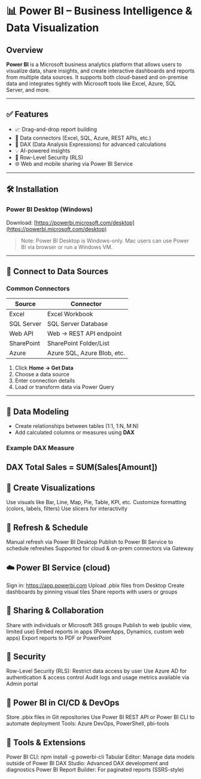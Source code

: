 # 📊 Power BI – Business Intelligence & Data Visualization

## Overview

**Power BI** is a Microsoft business analytics platform that allows users to visualize data, share insights, and create interactive dashboards and reports from multiple data sources. It supports both cloud-based and on-premise data and integrates tightly with Microsoft tools like Excel, Azure, SQL Server, and more.

---

## ✅ Features

- 📈 Drag-and-drop report building
- 🔌 Data connectors (Excel, SQL, Azure, REST APIs, etc.)
- 🧮 DAX (Data Analysis Expressions) for advanced calculations
- 💡 AI-powered insights
- 🔐 Row-Level Security (RLS)
- 🌐 Web and mobile sharing via Power BI Service

---

## 🛠️ Installation

### Power BI Desktop (Windows)

Download: [https://powerbi.microsoft.com/desktop](https://powerbi.microsoft.com/desktop)

> Note: Power BI Desktop is Windows-only. Mac users can use Power BI via browser or run a Windows VM.

---

## 🔗 Connect to Data Sources

### Common Connectors

| Source       | Connector                          |
|--------------|-------------------------------------|
| Excel        | Excel Workbook                     |
| SQL Server   | SQL Server Database                |
| Web API      | Web → REST API endpoint            |
| SharePoint   | SharePoint Folder/List             |
| Azure        | Azure SQL, Azure Blob, etc.        |

1. Click **Home → Get Data**
2. Choose a data source
3. Enter connection details
4. Load or transform data via Power Query

---

## 🧮 Data Modeling

- Create relationships between tables (1:1, 1:N, M:N)
- Add calculated columns or measures using **DAX**

### Example DAX Measure

DAX
Total Sales = SUM(Sales[Amount])
---

## 🎨 Create Visualizations
Use visuals like Bar, Line, Map, Pie, Table, KPI, etc.
Customize formatting (colors, labels, filters)
Use slicers for interactivity

## 🔄 Refresh & Schedule
Manual refresh via Power BI Desktop
Publish to Power BI Service to schedule refreshes
Supported for cloud & on-prem connectors via Gateway

## ☁️ Power BI Service (cloud)
Sign in: https://app.powerbi.com
Upload .pbix files from Desktop
Create dashboards by pinning visual tiles
Share reports with users or groups

## 👥 Sharing & Collaboration
Share with individuals or Microsoft 365 groups
Publish to web (public view, limited use)
Embed reports in apps (PowerApps, Dynamics, custom web apps)
Export reports to PDF or PowerPoint

## 🔐 Security
Row-Level Security (RLS): Restrict data access by user
Use Azure AD for authentication & access control
Audit logs and usage metrics available via Admin portal

## 🧪 Power BI in CI/CD & DevOps
Store .pbix files in Git repositories
Use Power BI REST API or Power BI CLI to automate deployment
Tools: Azure DevOps, PowerShell, pbi-tools

## 🧰 Tools & Extensions
Power BI CLI: npm install -g powerbi-cli
Tabular Editor: Manage data models outside of Power BI
DAX Studio: Advanced DAX development and diagnostics
Power BI Report Builder: For paginated reports (SSRS-style)

